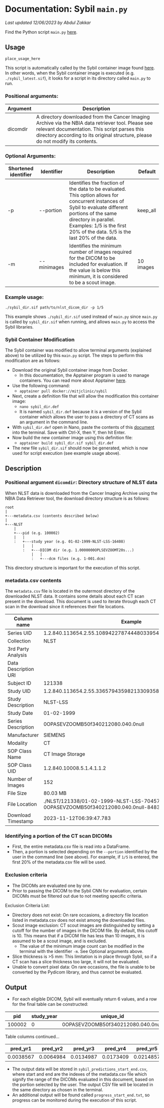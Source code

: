 # Documentation: Sybil `main.py`

*Last updated 12/06/2023 by Abdul Zakkar*

Find the Python script `main.py` [here](../scripts/main.py).

## Usage

`place_usage_here`

This script is automatically called by the Sybil container image found [here](https://hub.docker.com/r/mitjclinic/sybil). In other words, when the Sybil container image is executed (e.g. `./sybil_latest.sif`), it looks for a script in its directory called `main.py` to run.

### Positional arguments:

| Argument | Description |
|---|---|
| dicomdir | A directory downloaded from the Cancer Imaging Archive via the NBIA data retriever tool. Please see relevant documentation. This script parses this directory according to its original structure, please do not modify its contents.|

### Optional Arguments:

| Shortened identifier | Identifier | Description | Default |
|---|---|---|---|
| -p | --portion | Identifies the fraction of the data to be evaluated. This option allows for concurrent instances of Sybil to evaluate different portions of the same directory in parallel. Examples: 1/5 is the first 20% of the data. 5/5 is the last 20% of the data. | keep_all |
| -m | --minimages | Identifies the minimum number of images required for the DICOM to be included for evaluation. If the value is below this minimum, it is considered to be a scout image. | 10 images |

### Example usage:

`./sybil_dir.sif path/to/nlst_dicom_dir -p 1/5`

This example shows `./sybil_dir.sif` used instead of `main.py` since `main.py` is called by `sybil_dir.sif` when running, and allows `main.py` to access the Sybil libraries.

### Sybil Container Modification

The Sybil container was modified to allow terminal arguments (explained above) to be utilized by this `main.py` script. The steps to perform this modification are as follows:

- Download the original Sybil container image from Docker. 
    - In this documentation, the Apptainer program is used to manage containers. You can read more about Apptainer [here](https://apptainer.org/docs/user/main/index.html).
- Use the following command:
    - `apptainer pull docker://mitjclinic/sybil`
- Next, create a definition file that will allow the modification this container image:
    - `nano sybil_dir.def`
    - It is named `sybil_dir.def` because it is a version of the Sybil container which allows the user to pass a directory of CT scans as an argument in the command line. 
- With `sybil_dir.def` open in Nano, paste the contents of this [document](../extras/sybil_dir.def) into the terminal. Save with Ctrl-X, then Y, then hit Enter.
- Now build the new container image using this definition file:
    - `apptainer build sybil_dir.sif sybil_dir.def`
- The new file `sybil_dir.sif` should now be generated, which is now used for script execution (see example usage above).

## Description

### Positional argument `dicomdir`: Directory structure of NLST data

When NLST data is downloaded from the Cancer Imaging Archive using the NBIA Data Retriever tool, the download directory structure is as follows:

```
root
|
+---metadata.csv (contents described below)
|
+---NLST
    |
    +---pid (e.g. 100002)
    |   |
    :   +---study year (e.g. 01-02-1999-NLST-LSS-16408)
        |   |
        :   +---DICOM dir (e.g. 1.0000000OPLSEVZOOMT20s...)
            |   |
            :   +---dcm files (e.g. 1-001.dcm)
```

This directory structure is important for the execution of this script.

### metadata.csv contents

The `metadata.csv` file is located in the outermost directory of the downloaded NLST data. It contains some details about each CT scan present in the download. This document is used to iterate through each CT scan in the download since it references their file locations.

| Column name | Example |
|---|---|
| Series UID | 1.2.840.113654.2.55.108942278744480339540309181071819421924 |
| Collection| NLST |
| 3rd Party Analysis | |
| Data Description URI | |
| Subject ID | 121338 |
| Study UID | 1.2.840.113654.2.55.336579435982133093583913888335494870457 |
| Study Description | NLST-LSS |
| Study Date | 01-02-1999 |
| Series Description | 0OPASEVZOOMB50f340212080.040.0null |
| Manufacturer | SIEMENS |
| Modality | CT |
| SOP Class Name | CT Image Storage |
| SOP Class UID | 1.2.840.10008.5.1.4.1.1.2 |
| Number of Images | 152 |
| File Size | 80.03 MB |
| File Location | ./NLST/121338/01-02-1999-NLST-LSS-70457/2.000000-0OPASEVZOOMB50f340212080.040.0null-84839 |
| Download Timestamp | 2023-11-12T06:39:47.783 |

### Identifying a portion of the CT scan DICOMs

- First, the entire metadata.csv file is read into a DataFrame.
- Then, a portion is selected depending on the `--portion` identified by the user in the command line (see above). For example, if `1/5` is entered, the first 20% of the metadata.csv file will be used.

### Exclusion criteria

- The DICOMs are evaluated one by one.
- Prior to passing the DICOM to the Sybil CNN for evaluation, certain DICOMs must be filtered out due to not meeting specific criteria.

Exclusion Criteria List:
- Directory does not exist: On rare occasions, a directory file location listed in metadata.csv does not exist among the downloaded files.
- Scout image exclusion: CT scout images are distinguished by setting a cutoff for the number of images in the DICOM file. By default, this cutoff is 10. This means that if a DICOM file has less than 10 images, it is assumed to be a scout image, and is excluded.
    - The value of the minimum image count can be modified in the terminal with the identifier `-m`. See Optional arguments above.
- Slice thickness is >5 mm: This limitation is in place through Sybil, so if a CT scan has a slice thickness too large, it will not be evaluated.
- Unable to convert pixel data: On rare occasions, the file is unable to be converted by the Pydicom library, and thus cannot be evaluated.

## Output

- For each eligible DICOM, Sybil will eventually return 6 values, and a row for the final table can be constructed:

| pid | study_year | unique_id | 
|---|---|---|
| 100002 | 0 | 0OPASEVZOOMB50f340212080.040.0null | 

Table columns continued...

pred_yr1 | pred_yr2 | pred_yr3 | pred_yr4 | pred_yr5 | pred_yr6 |
|---|---|---|---|---|---|
| 0.0038567 | 0.0064984 | 0.0134987 | 0.0173409 | 0.0214857 | 0.259987 |

- The output data will be stored in `sybil_predictions_start_end.csv`, where start and end are the indexes of the metadata.csv file which signify the range of the DICOMs evaluated in this document, based on the portion selected by the user. The output CSV file will be located in the same directory as chosen in the terminal.
- An additional output will be found called `progress_start_end.txt`, so progress can be monitored during the execution of this script.
